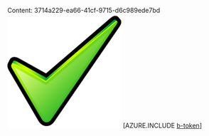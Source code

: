 Content: 3714a229-ea66-41cf-9715-d6c989ede7bd![image](5b36d059-4861-4a91-bf80-ff0a1cf885e0.png)
[AZURE.INCLUDE [b-token](2d961da2-bb0c-4d7e-b599-679b7a84b9b3.md)]
